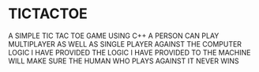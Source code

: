 # TICTACTOE
A SIMPLE TIC TAC TOE GAME USING C++
A PERSON CAN PLAY MULTIPLAYER AS WELL AS SINGLE PLAYER AGAINST THE COMPUTER LOGIC I HAVE PROVIDED
THE LOGIC I HAVE PROVIDED TO THE MACHINE WILL MAKE SURE THE HUMAN WHO PLAYS AGAINST IT NEVER WINS
